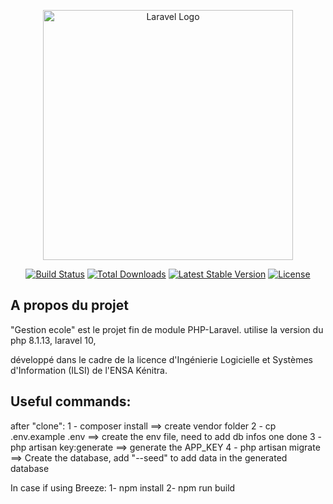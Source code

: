 <p align="center"><a href="https://laravel.com" target="_blank"><img src="https://raw.githubusercontent.com/laravel/art/master/logo-lockup/5%20SVG/2%20CMYK/1%20Full%20Color/laravel-logolockup-cmyk-red.svg" width="400" alt="Laravel Logo"></a></p>

<p align="center">
<a href="https://github.com/laravel/framework/actions"><img src="https://github.com/laravel/framework/workflows/tests/badge.svg" alt="Build Status"></a>
<a href="https://packagist.org/packages/laravel/framework"><img src="https://img.shields.io/packagist/dt/laravel/framework" alt="Total Downloads"></a>
<a href="https://packagist.org/packages/laravel/framework"><img src="https://img.shields.io/packagist/v/laravel/framework" alt="Latest Stable Version"></a>
<a href="https://packagist.org/packages/laravel/framework"><img src="https://img.shields.io/packagist/l/laravel/framework" alt="License"></a>
</p>

## A propos du projet

"Gestion ecole" est le projet fin de module PHP-Laravel. utilise la version du php 8.1.13, laravel 10,

développé dans le cadre de la licence d'Ingénierie Logicielle et Systèmes d'Information (ILSI) de l'ENSA Kénitra.


## Useful commands:
after "clone":
    1 - composer install  ==> create vendor folder
    2 - cp .env.example .env ==> create the env file, need to add db infos one done
    3 - php artisan key:generate ==> generate the APP_KEY
    4 - php artisan migrate ==> Create the database, add "--seed" to add data in the generated database

In case if using Breeze:
    1- npm install
    2- npm run build
